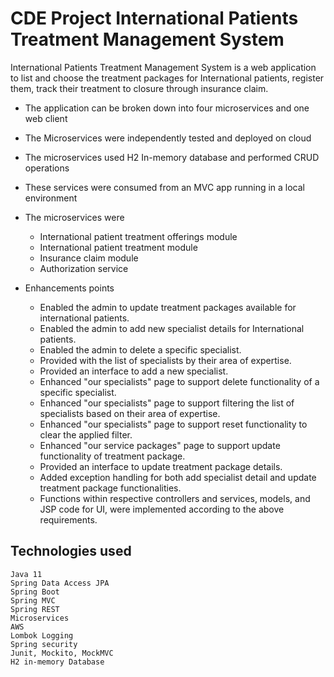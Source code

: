 # CDE Project International Patients Treatment Management System

International Patients Treatment Management System is a web application to list and choose the treatment packages for International patients, register them, track their treatment to closure through insurance claim.


* The application can be broken down into four microservices and one web client
* The Microservices were independently tested and deployed on cloud
* The microservices used H2 In-memory database and performed CRUD operations
* These services were consumed from an MVC app running in a local environment
* The microservices were 
    * International patient treatment offerings module
    * International patient treatment module
    * Insurance claim module
    * Authorization service

* Enhancements points

    * Enabled the admin to update treatment packages available for international patients.
    * Enabled the admin to add new specialist details for International patients.
    * Enabled the admin to delete a specific specialist.
    * Provided with the list of specialists by their area of expertise.
    * Provided an interface to add a new specialist.
    * Enhanced "our specialists" page to support delete functionality of a specific specialist.
    * Enhanced "our specialists" page to support filtering the list of specialists based on their area of expertise.
    * Enhanced "our specialists" page to support reset functionality to clear the applied filter.
    * Enhanced "our service packages" page to support update functionality of treatment package.
	* Provided an interface to update treatment package details.
	* Added exception handling for both add specialist detail and update treatment package functionalities.
    * Functions within respective controllers and services, models, and JSP code for UI, were implemented according to the above requirements.
    


	

## Technologies used

    Java 11 
    Spring Data Access JPA 
    Spring Boot 
    Spring MVC 
    Spring REST 
    Microservices 
    AWS 
    Lombok Logging 
    Spring security 
    Junit, Mockito, MockMVC 
    H2 in-memory Database